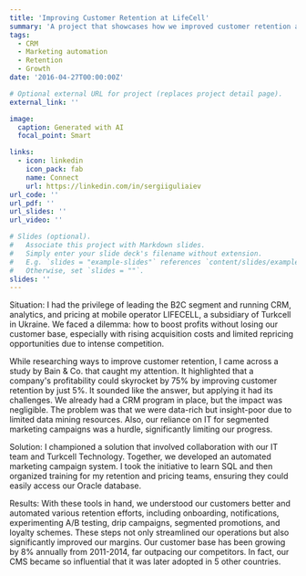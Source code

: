 ```yaml
---
title: 'Improving Customer Retention at LifeCell' 
summary: 'A project that showcases how we improved customer retention and profitability at LIFECELL by developing an automated marketing campaign system.'
tags:
  - CRM
  - Marketing automation
  - Retention
  - Growth
date: '2016-04-27T00:00:00Z'

# Optional external URL for project (replaces project detail page).
external_link: ''

image:
  caption: Generated with AI
  focal_point: Smart

links:
  - icon: linkedin
    icon_pack: fab
    name: Connect
    url: https://linkedin.com/in/sergiiguliaiev
url_code: ''
url_pdf: ''
url_slides: ''
url_video: ''

# Slides (optional).
#   Associate this project with Markdown slides.
#   Simply enter your slide deck's filename without extension.
#   E.g. `slides = "example-slides"` references `content/slides/example-slides.md`.
#   Otherwise, set `slides = ""`.
slides: ''
---
```


Situation:
I had the privilege of leading the B2C segment and running CRM, analytics, and pricing at mobile operator LIFECELL, a subsidiary of Turkcell in Ukraine. We faced a dilemma: how to boost profits without losing our customer base, especially with rising acquisition costs and limited repricing opportunities due to intense competition.

While researching ways to improve customer retention, I came across a study by Bain & Co. that caught my attention. It highlighted that a company's profitability could skyrocket by 75% by improving customer retention by just 5%. It sounded like the answer, but applying it had its challenges. We already had a CRM program in place, but the impact was negligible. The problem was that we were data-rich but insight-poor due to limited data mining resources. Also, our reliance on IT for segmented marketing campaigns was a hurdle, significantly limiting our progress.

Solution:
I championed a solution that involved collaboration with our IT team and Turkcell Technology. Together, we developed an automated marketing campaign system. I took the initiative to learn SQL and then organized training for my retention and pricing teams, ensuring they could easily access our Oracle database.

Results:
With these tools in hand, we understood our customers better and automated various retention efforts, including onboarding, notifications, experimenting A/B testing, drip campaigns, segmented promotions, and loyalty schemes. These steps not only streamlined our operations but also significantly improved our margins. Our customer base has been growing by 8% annually from 2011-2014, far outpacing our competitors. In fact, our CMS became so influential that it was later adopted in 5 other countries.